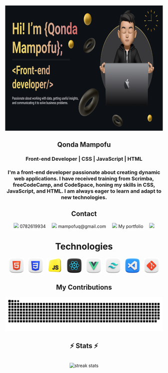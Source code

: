 <p align="center">
  <img height="400" src="banner.png" alt="my banner"/>
</p>

<h2 align="center">Qonda Mampofu</h2>

<h3 align="center">Front-end Developer | CSS | JavaScript | HTML</h3>

<h3 align="center">I'm a front-end developer passionate about creating dynamic web applications. I have received training from Scrimba, freeCodeCamp, and CodeSpace, honing my skills in CSS, JavaScript, and HTML. I am always eager to learn and adapt to new technologies.</h3>


<h2 align="center">Contact</h2>

<div align="center">
  <img height="20" src="https://img.icons8.com/ios-filled/20/000000/phone.png"/> 0782619934
  &nbsp;&nbsp;&nbsp;
  <img height="20" src="https://img.icons8.com/ios-glyphs/20/000000/new-post.png"/> mampofuq@gmail.com
  &nbsp;&nbsp;&nbsp;
  <img height="20" src="https://img.icons8.com/external-anggara-basic-outline-anggara-putra/20/000000/external-website-ui-basic-anggara-basic-outline-anggara-putra.png"/> My portfolio
  &nbsp;&nbsp;&nbsp;
  <img src="linkdn-logo.png"/>
</div>

<h1 align="center">Technologies</h1>
<div align="center">
  <img height="50" src="html.png" alt="HTML logo"/>
  &nbsp; <!-- Non-breaking space -->
  <img height="50" src="css.png" alt="CSS logo"/>
  &nbsp; <!-- Non-breaking space -->
  <img height="50" src="javascript-logo.png" alt="javascript logo"/>
  &nbsp; <!-- Non-breaking space -->
  <img height="50" src="react.png" alt="React logo"/>
  &nbsp; <!-- Non-breaking space -->
  <img height="50" src="vue.png" alt="React logo"/>
  &nbsp; <!-- Non-breaking space -->
  <img height="50" src="tailwind.png" alt="React logo"/>
  &nbsp; <!-- Non-breaking space -->
  <img height="50" src="visual-studio-code.png" alt="VScode logo"/>
  &nbsp; <!-- Non-breaking space -->
  <img height="50" src="git.png" alt="VScode logo"/>
</div>
<div align="center">
  
## My Contributions

![Snake eating my contributions](https://raw.githubusercontent.com/salesp07/salesp07/output/github-contribution-grid-snake.svg)
 
</div>

<h2 align="center">⚡ Stats ⚡</h2>
<br>
<div align="center">
  <img width=390 src="https://github-readme-stats.vercel.app/api?username=qonda3&show_icons=true&locale=en" alt="streak stats"/>
  <br/>
  
</div>
